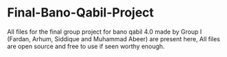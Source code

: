 # Final-Bano-Qabil-Project
All files for the final group project for bano qabil 4.0 made by Group I (Fardan, Arhum, Siddique and Muhammad Abeer) are present here, All files are open source and free to use if seen worthy enough.
